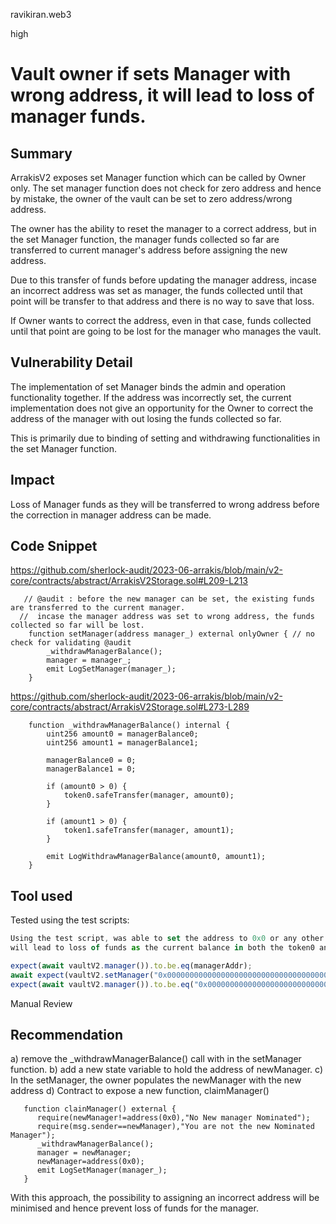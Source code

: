 ravikiran.web3

high

# Vault owner if sets Manager with wrong address, it will lead to loss of manager funds.

## Summary
ArrakisV2 exposes set Manager function which can be called by Owner only. The set manager function does not check for zero address and hence by mistake, the owner of the vault can be set to zero address/wrong address. 

The owner has the ability to reset the manager to a correct address, but in the set Manager function, the manager funds collected so far are transferred to current manager's address before assigning the new address.

Due to this transfer of funds before updating the manager address, incase an incorrect address was set as manager, the funds collected until that point will be transfer to that address and there is no way to save that loss. 

If Owner wants to correct the address, even in that case, funds collected until that point are going to be lost for the manager who manages the vault.

## Vulnerability Detail
The implementation of set Manager binds the admin and operation functionality together. If the address was incorrectly set, the current implementation does not give an opportunity for the Owner to correct the address of the manager with out losing the funds collected so far.

This is primarily due to binding of setting and withdrawing functionalities in the set Manager function. 

## Impact
Loss of Manager funds as they will be transferred to wrong address before the correction in manager address can be made.

## Code Snippet
https://github.com/sherlock-audit/2023-06-arrakis/blob/main/v2-core/contracts/abstract/ArrakisV2Storage.sol#L209-L213

```solidity
   // @audit : before the new manager can be set, the existing funds are transferred to the current manager.
  //  incase the manager address was set to wrong address, the funds collected so far will be lost. 
    function setManager(address manager_) external onlyOwner { // no check for validating @audit
        _withdrawManagerBalance();
        manager = manager_;
        emit LogSetManager(manager_);
    }
```


https://github.com/sherlock-audit/2023-06-arrakis/blob/main/v2-core/contracts/abstract/ArrakisV2Storage.sol#L273-L289

```solidity
    function _withdrawManagerBalance() internal {
        uint256 amount0 = managerBalance0;
        uint256 amount1 = managerBalance1;

        managerBalance0 = 0;
        managerBalance1 = 0;

        if (amount0 > 0) {
            token0.safeTransfer(manager, amount0);
        }

        if (amount1 > 0) {
            token1.safeTransfer(manager, amount1);
        }

        emit LogWithdrawManagerBalance(amount0, amount1);
    }
```
## Tool used
Tested using the test scripts:

```javascript
Using the test script, was able to set the address to 0x0 or any other address for that matter and then calling setManager on the vault
will lead to loss of funds as the current balance in both the token0 and token1 are transferred to the old address.

expect(await vaultV2.manager()).to.be.eq(managerAddr);
await expect(vaultV2.setManager("0x0000000000000000000000000000000000000000")).to.not.be.reverted;
expect(await vaultV2.manager()).to.be.eq("0x0000000000000000000000000000000000000000");
```
Manual Review

## Recommendation
a) remove the _withdrawManagerBalance() call with in the setManager function. 
b) add a new state variable to hold the address of newManager.
c) In the setManager, the owner populates the newManager with the new address
d) Contract to expose a new function, claimManager()
```solidity   
   function clainManager() external {
      require(newManager!=address(0x0),"No New manager Nominated");
      require(msg.sender==newManager),"You are not the new Nominated Manager");
      _withdrawManagerBalance();
      manager = newManager;
      newManager=address(0x0);
      emit LogSetManager(manager_);
   }  
  ```

With this approach, the possibility to assigning an incorrect address will be minimised and hence prevent loss of funds for the manager.

 
